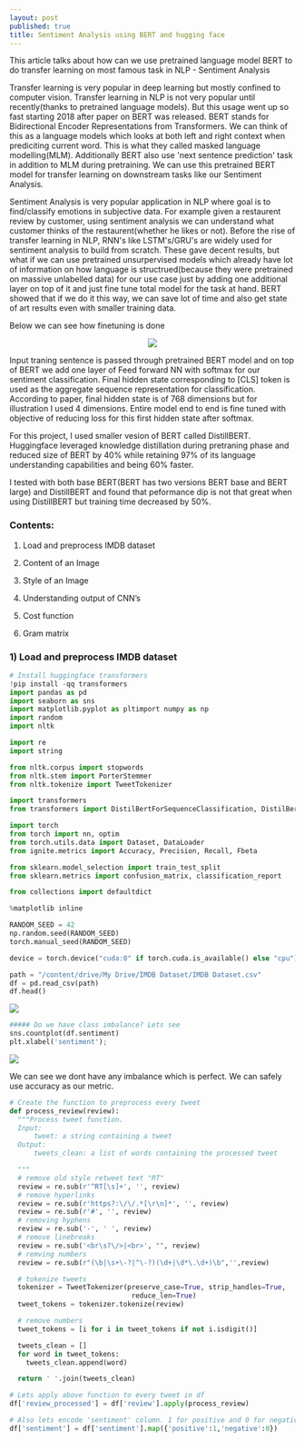 ```yaml
---
layout: post
published: true
title: Sentiment Analysis using BERT and hugging face
---
```


This article talks about how can we use pretrained language model BERT to do transfer learning on most famous task in NLP - Sentiment Analysis 

Transfer learning is very popular in deep learning but mostly confined to computer vision. Transfer learning in NLP is not very popular until recently(thanks to pretrained
language models). But this usage went up so fast starting 2018 after paper on BERT was released. BERT stands for Bidirectional Encoder Representations from Transformers. We can think of this as a language models which looks at both left and right context when prediciting current word. This is what they called masked language modelling(MLM). Additionally BERT also use 'next sentence prediction' task in addition to MLM during pretraining. We can use this pretrained BERT model for transfer learning on downstream tasks like our Sentiment Analysis.

Sentiment Analysis is very popular application in NLP where goal is to find/classify emotions in subjective data. For example given a restaurent review by customer, using sentiment analysis we can understand what customer thinks of the restaurent(whether he likes or not). Before the rise of transfer learning in NLP, RNN's like LSTM's/GRU's are widely used for sentiment analysis to build from scratch. These gave decent results, but what if we can use pretrained unsurpervised models which already have lot of information on how language is structrued(because they were pretrained on massive unlabelled data) for our use case just by adding one additional layer on top of it and just fine tune total model for the task at hand. BERT showed that if we do it this way, we can save lot of time and also get state of art results even with smaller training data.

Below we can see how finetuning is done

<p align="center">
  <img src="https://raw.githubusercontent.com/raviteja-ganta/raviteja-ganta.github.io/master/images/Bert_sentiment/Bs_f1.png" />
</p>

Input traning sentence is passed through pretrained BERT model and on top of BERT we add one layer of Feed forward NN with softmax for our sentiment classification. Final hidden state corresponding to [CLS] token is used as the aggregate sequence representation for classification. According to paper, final hidden state is of 768 dimensions but for illustration I used 4 dimensions. Entire model end to end is fine tuned with objective of reducing loss for this first hidden state after softmax.

For this project, I used smaller vesion of BERT called DistillBERT. Huggingface leveraged knowledge distillation during pretraning phase and reduced size of BERT by 40% while retaining 97% of its language understanding capabilities and being 60% faster. 

I tested with both base BERT(BERT has two versions BERT base and BERT large) and DistillBERT and found that peformance dip is not that great when using DistillBERT but training time decreased by 50%.

### Contents:

1) Load and preprocess IMDB dataset

2) Content of an Image

3) Style of an Image

4) Understanding output of CNN’s

5) Cost function

6) Gram matrix


### 1) Load and preprocess IMDB dataset

```python
# Install huggingface transformers
!pip install -qq transformers
import pandas as pd
import seaborn as sns
import matplotlib.pyplot as pltimport numpy as np
import random
import nltk

import re
import string

from nltk.corpus import stopwords
from nltk.stem import PorterStemmer
from nltk.tokenize import TweetTokenizer

import transformers
from transformers import DistilBertForSequenceClassification, DistilBertTokenizer, AdamW, get_linear_schedule_with_warmup

import torch
from torch import nn, optim
from torch.utils.data import Dataset, DataLoader
from ignite.metrics import Accuracy, Precision, Recall, Fbeta

from sklearn.model_selection import train_test_split
from sklearn.metrics import confusion_matrix, classification_report

from collections import defaultdict

%matplotlib inline

RANDOM_SEED = 42
np.random.seed(RANDOM_SEED)
torch.manual_seed(RANDOM_SEED)

device = torch.device("cuda:0" if torch.cuda.is_available() else "cpu")
```

```python
path = "/content/drive/My Drive/IMDB Dataset/IMDB Dataset.csv"
df = pd.read_csv(path)
df.head()
```
<p align="left">
  <img src="https://raw.githubusercontent.com/raviteja-ganta/raviteja-ganta.github.io/master/images/Bert_sentiment/Bs_f2.png" />
</p>

```python
##### Do we have class imbalance? Lets see
sns.countplot(df.sentiment)
plt.xlabel('sentiment');
```
<p align="left">
  <img src="https://raw.githubusercontent.com/raviteja-ganta/raviteja-ganta.github.io/master/images/Bert_sentiment/Bs_f3.png" />
</p>

We can see we dont have any imbalance which is perfect. We can safely use accuracy as our metric.

```python
# Create the function to preprocess every tweet
def process_review(review):
  """Process tweet function.
  Input:
      tweet: a string containing a tweet
  Output:
      tweets_clean: a list of words containing the processed tweet

  """
  # remove old style retweet text "RT"
  review = re.sub(r'^RT[\s]+', '', review)
  # remove hyperlinks
  review = re.sub(r'https?:\/\/.*[\r\n]*', '', review)
  review = re.sub(r'#', '', review)
  # removing hyphens
  review = re.sub('-', ' ', review)
  # remove linebreaks
  review = re.sub('<br\s?\/>|<br>', "", review)
  # remving numbers
  review = re.sub(r"(\b|\s+\-?|^\-?)(\d+|\d*\.\d+)\b",'',review)

  # tokenize tweets
  tokenizer = TweetTokenizer(preserve_case=True, strip_handles=True,
                              reduce_len=True)
  tweet_tokens = tokenizer.tokenize(review)

  # remove numbers
  tweet_tokens = [i for i in tweet_tokens if not i.isdigit()]

  tweets_clean = []
  for word in tweet_tokens:
    tweets_clean.append(word)

  return ' '.join(tweets_clean)
```

```python
# Lets apply above function to every tweet in df
df['review_processed'] = df['review'].apply(process_review)

# Also lets encode 'sentiment' column. 1 for positive and 0 for negative sentiment
df['sentiment'] = df['sentiment'].map({'positive':1,'negative':0}) 
```
